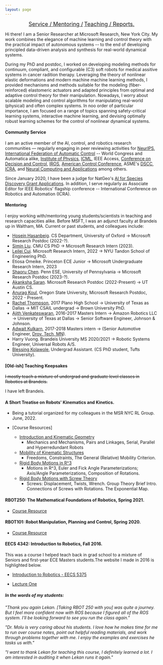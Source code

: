 ```yaml
---
layout: page
---
```



<center>
<!-- <a href="#revs"><font size="4">Introduction / </font></a> -->
<a href="#serv"><font size="4"> Service / </font></a>
<a href="#mentor"><font size="4">Mentoring /</font></a>
<a href="#teaching"><font size="4">Teaching / </font></a>
<a href="#fdbks"><font size="4">Reports. </font></a>
</center>


Hi there! I am a Senior Researcher at Microsoft Research, New York City. My work combines the elegance of machine learning and control theory with the practical impact of autonomous systems -- to the end of developing principled data-driven analysis and synthesis for real-world dynamical systems. 

During my PhD and postdoc, I worked on developing modeling methods for continuum, compliant, and configurable (C3) soft robots for medical assitive systems in cancer radition therapy. Leveraging the theory of nonlinear elastic deformations and modern machine machine learning methods, I provided mechanisms and methods suitable for the modeling 
(fiber-reinforced) elastomeric actuators and adapted principles from optimal and adaptive control theory for their manipulation. Nowadays, I worry about scalable modeling and control algorithms for manipulating real-world (physical) and often complex systems. In noo order of particular importance, I am focused on a range of topics spanning safety-critical learning systems, interactive machine learning, and devising optimally robust learning schemes for the control of nonlinear dynamical systems.

<a name="serv"></a>
#### **Community Service**

I am an active member of the AI, control, and robotics research communities — regularly engaging in peer reviewing activities for [NeurIPS](https://nips.cc/), [International Federation of Automatic Control](https://www.ifac-control.org/) -- World Congress and Automatica alike, [Institute of Physics](https://www.iop.org/),  [ICML](https://icml.cc/), IEEE Access, [Conference on Decision and Control](https://2021.ieeecdc.org/), [IROS](https://en.wikipedia.org/wiki/International_Conference_on_Intelligent_Robots_and_Systems), [American Control Conference](https://acc2021.a2c2.org/),  ASME's [DSCC](https://event.asme.org/DSCC),  [ICRA](https://www.ieee-ras.org/conferences-workshops/fully-sponsored/icra), and [Neural Computing and Applications](https://www.springer.com/journal/521) among others.

Since January 2020, I have been a judge for NatGeo's [AI for Species Discovery Grant Applications](https://www.nationalgeographic.org/funding-opportunities/grants/). In addition, I serve regularly as Associate Editor for IEEE Robotics' flagship conference -- International Conference on Robotics and Automation (ICRA).


<a name="mentor"></a>
#### Mentoring 

I enjoy working with/mentoring young students/scientists in teaching and research capacities alike. Before MSFT, I was an adjunct faculty at Brandeis up in Waltham, MA. Current or past students, and colleagues include:

+ [Hosein Hasanbeig](https://grockious.github.io/). CS Department, University of Oxford &rarr; Microsoft Research Postdoc (2022-?).
+ [Simin Liu](https://scholar.google.com/citations?hl=en&user=E0FlukAAAAAJ). CMU CS PhD &rarr; Microsoft Research Intern (2023).
+ [Leilei Cui](https://scholar.google.com/citations?user=RbczS_gAAAAJ&hl=en&oi=ao). Microsoft Research Intern, 2022   &rarr; NYU Tandon School of Engineering PhD.
+ Etiosa Omeike. Princeton ECE Junior &rarr;  Microsoft Undergraduate Research Intern, 2023  
+ [Shaoru Chen](https://shaoru.site). Penn ESE, University of Pennsylvania &rarr; Microsoft Research Postdoc (2023-?).
+ [Akanksha Saran](https://asaran.github.io/). Microsoft Research Postdoc (2022-Present) &rarr; UT Austin CS.
+ [Anurag Koul](https://koulanurag.dev/), Oregon State University, Microsoft Research Postdoc, 2022 - Present.
+  [Rachel Thompson](https://github.com/rsthomp), 2017 Plano High School &rarr; University of Texas as Dallas &rarr; MIT CSAIL undergrad &rarr; Brown University PhD.
+  [Ajith Venkateswaran](https://www.linkedin.com/in/ajithvenkateswaran), 2016-2017 Masters Intern &rarr; Amazon Robotics LLC &rarr; University of Texas at Dallas &rarr; Senior Software Engineer, Johnson & Johnson.
+  [Adwait Kulkarn](https://www.linkedin.com/in/adwaitkulkarni93), 2017-2018 Masters intern &rarr; (Senior Automotive Engineer, [Drov. Tech, MN](http://drovtech.com)).
+ Harry Vuong. Brandeis University MS 2020/2021 &rarr; Robotic Systems Engineer, Universal Robots A/S. 
+  [Blessing Kolawole](https://www.linkedin.com/in/blessingkolawole/), Undergrad Assistant. (CS PhD student, Tufts University).

<a name="teaching"></a>
#### [Old-ish] Teaching Keepsakes

~~I mostly teach a mixture of undergrad and graduate level classes in Robotics at Brandeis.~~

I have left Brandeis.

#### A Short Treatise on Robots' Kinematics and Kinetics.

+ Being a tutorial organized for my colleagues in the MSR NYC RL Group. June, 2022. 

+ [Course Resources]
	+ [Introduction and Kinematic Geometry](/downloads/Papers/robots_slides/intro_linkages.pdf)
		- Mechanics and Mechanisms, Pairs and Linkages, Serial, Parallel and Hyperredundant Robots
	+ [Mobility of Kinematic Structures](/downloads/Papers/robots_slides/mobility.pdf)
		- Freedoms, Constraints, The General (Relative) Mobility Criterion.
	+ [Rigid Body Motions in R^3](/downloads/Papers/robots_slides/rbm_euler.pdf)
		- Motions in R^3, Euler and Fick Angle Parameterizations; Axis/Angle Parameterizations, Composition of Rotations.
	+ [Rigid Body Motions with Screw Theory](/downloads/Papers/robots_slides/rbm_screws.pdf)
		- Screws: Displacement, Twists, Wrench. Group Theory Brief Intro. Connections of Screws with Rotations. The Exponential Map.


#### **RBOT250: The Mathematical Foundations of Robotics, Spring 2021.**

+ [Course Resource](/downloads/Papers/RBOT250.pdf)


#### **RBOT101: Robot Manipulation, Planning and Control, Spring 2020.**

+ [Course Resource](/downloads/Papers/RBOT101.pdf)

#### **EECS 4342: Introduction to Robotics, Fall 2016.**

This was a course I helped teach back in grad school to a mixture of Seniors and first-year ECE Masters students.The website I made in 2016 is highlighted below.

+ [Introduction to Robotics - EECS 5375](http://service-lab.github.io/)

+ [Lecture One](http://service-lab.github.io/Lecture-1/)


<a name="fdbks"></a>
##### **In the words of my students:**

_"Thank you again Lekan. [Taking RBOT 250 with you] was quite a journey. But I feel more confident now with ROS because I figured all of the ROS system. I'll be looking forward to see you run the class again."_

_"Dr. Molu is very caring about his students. I love how he makes time for me to run over course notes, point out helpful reading materials, and work through problems together with me. I enjoy the examples and exercises he tasks us with."_

_"I want to thank Lekan for teaching this course, I definitely learned a lot. I am interested in auditing it when Lekan runs it again."_